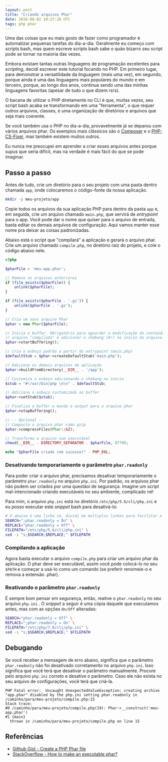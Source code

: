 ```yaml
---
layout: post
title: "Criando arquivos Phar"
date: 2016-08-02 19:27:28 UTC
tags: php phar
---
```


Uma das coisas que eu mais gosto de fazer como programador é automatizar pequenas tarefas do dia-a-dia. Geralmente eu começo com scripts bash, mas quem escreve scripts bash sabe o quão bizarro seu script pode se tornar na maioria das vezes.

Embora existam tantas outras linguagens de programação excelentes para _scripting_, decidi escrever este tutorial focando no PHP. Em primeiro lugar, para demonstrar a versatilidade da linguagem (mais uma vez), em segundo, porque ainda é uma das linguagens mais populares do mundo e em terceiro, porque, ao longo dos anos, continua sendo uma das minhas linguagens favoritas (apesar de tudo o que dizem rsrs).

O bacana de utilizar o PHP diretamente no CLI é que, muitas vezes, seu script bash acaba se transformando em uma "ferramenta", o que requer outros arquivos, classes, e uma organização de diretórios e arquivos que seja mais coerente.

Se você também usa o PHP no dia-a-dia, provavelmente já se deparou com vários arquivos phar. Os exemplos mais clássicos são o [Composer](https://getcomposer.org/) e o [PHP-CS-Fixer](https://github.com/FriendsOfPHP/PHP-CS-Fixer), mas também existem muitos outros.

Eu nunca me preocupei em aprender a criar esses arquivos antes porque supus que seria difícil, mas na verdade é mais fácil do que se pode imaginar.

## Passo a passo

Antes de tudo, crie um diretório para o seu projeto com uma pasta dentro chamada `app`, onde colocaremos o código-fonte da nossa aplicação.

```bash
mkdir -p meu-projeto/app
```

Copie todos os arquivos da sua aplicação PHP para dentro da pasta `app` e, em seguida, crie um arquivo chamado `main.php`, que servirá de _entrypoint_ para o app. Você pode dar o nome que quiser para o arquivo de entrada, basta editar os demais arquivos de configuração. Aqui vamos manter esse nome pra deixar as coisas padronizadas.

Abaixo está o script que "compilará" a aplicação e gerará o arquivo phar. Crie um arquivo chamado `compile.php`, no diretório raiz do projeto, e cole o código abaixo nele.

```php
<?php

$pharFile = 'meu-app.phar';

// Remove os arquivos anteriores
if (file_exists($pharFile)) {
    unlink($pharFile);
}

if (file_exists($pharFile . '.gz')) {
    unlink($pharFile . '.gz');
}

// Cria um novo arquivo Phar
$phar = new Phar($pharFile);

// Inicia o buffer. Obrigatório para aguardar a modificação do conteúdo do
// arquivo "compilado" e adicionar o shebang (#!) no início do arquivo.
$phar->startBuffering();

// Cria o esboço padrão a partir do entrypoint (main.php)
$defaultStub = $phar->createDefaultStub('main.php');

// Adiciona os demais arquivos da aplicação
$phar->buildFromDirectory(__DIR__ . '/app');

// Customiza o esboço adicionando o shebang no início
$stub = "#!/usr/bin/php \n\n" . $defaultStub;

// Adiciona o esboço customizado ao buffer
$phar->setStub($stub);

// Finaliza o buffer e manda o output para o arquivo phar
$phar->stopBuffering();

// -- Opcional --
// Compacta o arquivo phar como gzip
$phar->compressFiles(Phar::GZ);

// Transforma o arquivo num executável
chmod(__DIR__ . DIRECTORY_SEPARATOR . $pharFile, 0770);

echo "$pharFile criado com sucesso!" . PHP_EOL;
```

### Desativando temporariamente o parâmetro `phar.readonly`

Para poder criar o arquivo phar, precisamos desativar temporariamente o parâmetro `phar.readonly` no arquivo `php.ini`. Por padrão, os arquivos phar não podem ser criados por uma questãoi de segurança. Imagine um script mal-intencionado criando executáveis no seu ambiente, complicado né!

Para mim, o arquivo `php.ini` está no diretório `/etc/php/5.6/cli/php.ini` e eu posso executar este _snippet_ bash para desativá-lo:

```bash
# O abaixo é uma linha só, dividi em multiplas linhas para facilitar a leitura
SEARCH=";phar.readonly = On" \
REPLACE="phar.readonly = Off" \
FILEPATH="/etc/php/5.6/cli/php.ini" \
sed -i "s;$SEARCH;$REPLACE;" $FILEPATH
```

### Compilando a aplicação

Agora basta executar o arquivo `compile.php` para criar um arquivo phar da aplicação. O phar deve ser executável, assim você pode colocá-lo no seu `$PATH` e começar a usá-lo como um comando (se preferir renomeie-o e remova a extensão .phar).

### Reativando o parâmetro `phar.readonly`

É sempre bom pensar em segurança, então, reative o `phar.readonly` no seu arquivo `php.ini` . O _snippet_ a seguir é uma cópia daquele que executamos antes, mas com as opções `On/Off` alteradas:

```bash
SEARCH="phar.readonly = Off" \
REPLACE=";phar.readonly = On" \
FILEPATH="/etc/php/7.0/cli/php.ini" \
sed -i "s;$SEARCH;$REPLACE;" $FILEPATH
```

## Debugando

Se você receber a mensagem de erro abaixo, significa que o parâmetro `phar.readonly` não foi desativado corretamento no arquivo `php.ini`. Isso significa que você terá que desativar o parâmetro manualmente. Procure pelo arquivo `php.ini` correto e desative o parâmetro. Caso ele não exista no seu arquivo de configurações, você terá que criá-la.

```log
PHP Fatal error:  Uncaught UnexpectedValueException: creating archive "app.phar" disabled by the php.ini setting phar.readonly in /caminho/para/meu-projeto/compile.php:15
Stack trace:
#0 /caminho/para/meu-projeto/compile.php(19): Phar->__construct('meu-app.phar')
#1 {main}
  thrown in /caminho/para/meu-projeto/compile.php on line 15
```

## Referências

- [Github Gist - Create a PHP Phar file](https://gist.github.com/vzool/ef200b902d5ce0f7f17b8d9f9514e243)
- [StackOverflow - How to make an executable phar?](https://stackoverflow.com/questions/11082337/how-to-make-an-executable-phar)
